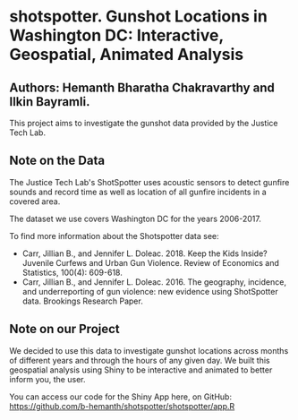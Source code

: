 # shotspotter. Gunshot Locations in Washington DC: Interactive, Geospatial, Animated Analysis 
## Authors: Hemanth Bharatha Chakravarthy and Ilkin Bayramli.
This project aims to investigate the gunshot data provided by the Justice Tech Lab. 

## Note on the Data
The Justice Tech Lab's ShotSpotter uses acoustic sensors to detect gunfire sounds and record time as well as location of all gunfire incidents in a covered area.


The dataset we use covers Washington DC for the years 2006-2017. 


To find more information about the Shotspotter data see: 
- Carr, Jillian B., and Jennifer L. Doleac. 2018. Keep the Kids Inside? Juvenile Curfews and Urban Gun Violence. Review of Economics and Statistics, 100(4): 609-618.
- Carr, Jillian B., and Jennifer L. Doleac. 2016. The geography, incidence, and underreporting of gun violence: new evidence using ShotSpotter data. Brookings Research Paper.

## Note on our Project
We decided to use this data to investigate gunshot locations across months of different years and through the hours of any given day. We built this geospatial analysis using Shiny to be interactive and animated to better inform you, the user. 

You can access our code for the Shiny App here, on GitHub: https://github.com/b-hemanth/shotspotter/shotspotter/app.R


